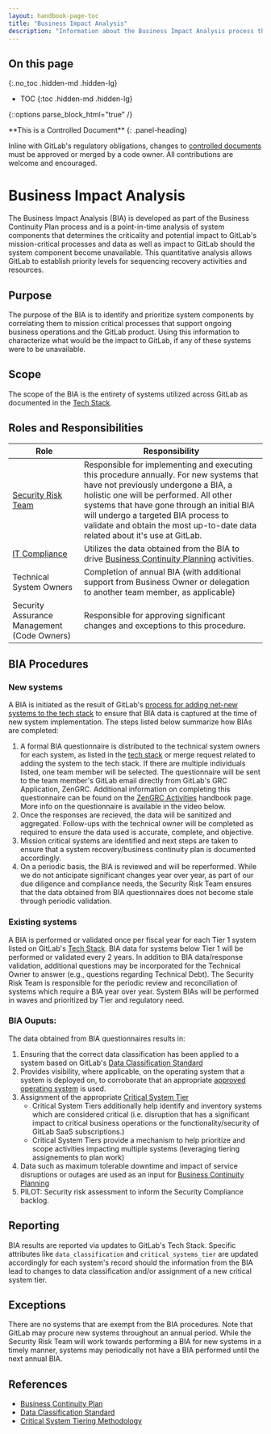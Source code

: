 ```yaml
---
layout: handbook-page-toc
title: "Business Impact Analysis"
description: "Information about the Business Impact Analysis process that is carried out periodically by the Security Risk Team"
---
```


## On this page
{:.no_toc .hidden-md .hidden-lg}

- TOC
{:toc .hidden-md .hidden-lg}

{::options parse_block_html="true" /}

<div class="panel panel-gitlab-orange">
**This is a Controlled Document**
{: .panel-heading}
<div class="panel-body">

Inline with GitLab's regulatory obligations, changes to [controlled documents](https://about.gitlab.com/handbook/engineering/security/controlled-document-procedure.html) must be approved or merged by a code owner. All contributions are welcome and encouraged. 

</div>
</div>

# Business Impact Analysis

The Business Impact Analysis (BIA) is developed as part of the Business Continuity Plan process and is a point-in-time analysis of system components that determines the criticality and potential impact to GitLab's mission-critical processes and data as well as impact to GitLab should the system component become unavailable. This quantitative analysis allows GitLab to establish priority levels for sequencing recovery activities and resources.

## Purpose

The purpose of the BIA is to identify and prioritize system components by correlating them to mission critical processes that support ongoing business operations and the GitLab product. Using this information to characterize what would be the impact to GitLab, if any of these systems were to be unavailable. 

## Scope

The scope of the BIA is the entirety of systems utilized across GitLab as documented in the [Tech Stack](/handbook/business-technology/tech-stack-applications/).

## Roles and Responsibilities

|Role|Responsibility|
|----------|------------------------------|
|[Security Risk Team](/handbook/engineering/security/security-assurance/security-risk/)|Responsible for implementing and executing this procedure annually. For new systems that have not previously undergone a BIA, a holistic one will be performed. All other systems that have gone through an initial BIA will undergo a targeted BIA process to validate and obtain the most up-to-date data related about it's use at GitLab.|
|[IT Compliance](/handbook/business-technology/it-compliance/)|Utilizes the data obtained from the BIA to drive [Business Continuity Planning](/handbook/business-technology/gitlab-business-continuity-plan/) activities.|
| Technical System Owners| Completion of annual BIA (with additional support from Business Owner or delegation to another team member, as applicable) |
| Security Assurance Management (Code Owners)|Responsible for approving significant changes and exceptions to this procedure. |

## BIA Procedures

### New systems

A BIA is initiated as the result of GitLab's [process for adding net-new systems to the tech stack](/handbook/business-technology/tech-stack-applications/#add-new-system-to-the-tech-stack) to ensure that BIA data is captured at the time of new system implementation. The steps listed below summarize how BIAs are completed:

1. A formal BIA questionnaire is distributed to the technical system owners for each system, as listed in the [tech stack](https://gitlab.com/gitlab-com/www-gitlab-com/-/blob/master/data/tech_stack.yml) or merge request related to adding the system to the tech stack. If there are multiple individuals listed, one team member will be selected. The questionnaire will be sent to the team member's GitLab email directly from GitLab's GRC Application, ZenGRC. Additional information on completing this questionnaire can be found on the [ZenGRC Activities](/handbook/engineering/security/security-assurance/zg-activities.html#completing-zengrc-questionnaires) handbook page. More info on the questionnaire is available in the video below.
2. Once the responses are recieved, the data will be sanitized and aggregated. Follow-ups with the technical owner will be completed as required to ensure the data used is accurate, complete, and objective.
3. Mission critical systems are identified and next steps are taken to ensure that a system recovery/business continuity plan is documented accordingly.
4. On a periodic basis, the BIA is reviewed and will be reperformed. While we do not anticipate significant changes year over year, as part of our due diligence and compliance needs, the Security Risk Team ensures that the data obtained from BIA questionnaires does not become stale through periodic validation.

### Existing systems

A BIA is performed or validated once per fiscal year for each Tier 1 system listed on GitLab's [Tech Stack](/handbook/business-technology/tech-stack-applications/). BIA data for systems below Tier 1 will be performed or validated every 2 years. In addition to BIA data/response validation, additional questions may be incorporated for the Technical Owner to answer (e.g., questions regarding Technical Debt). The Security Risk Team is responsible for the periodic review and reconciliation of systems which require a BIA year over year. System BIAs will be performed in waves and prioritized by Tier and regulatory need.

### BIA Ouputs:

The data obtained from BIA questionnaires results in:

1. Ensuring that the correct data classification has been applied to a system based on GitLab's [Data Classification Standard](/handbook/engineering/security/data-classification-standard.html)
1. Provides visibility, where applicable, on the operating system that a system is deployed on, to corroborate that an appropriate [approved operating system](/handbook/security/approved_os.html) is used. 
1. Assignment of the appropriate [Critical System Tier](/handbook/engineering/security/security-assurance/security-risk/storm-program/critical-systems.html)
   - Critical System Tiers additionally help identify and inventory systems which are considered critical (i.e. disruption that has a significant impact to critical business operations or the functionality/security of GitLab SaaS subscriptions.)
   - Critical System Tiers provide a mechanism to help prioritize and scope activities impacting multiple systems (leveraging tiering assignements to plan work)
1. Data such as maximum tolerable downtime and impact of service disruptions or outages are used as an input for [Business Continuity Planning](/handbook/business-technology/gitlab-business-continuity-plan/)
1. PILOT: Security risk assessment to inform the Security Compliance backlog.

## Reporting

BIA results are reported via updates to GitLab's Tech Stack. Specific attributes like `data_classification` and `critical_systems_tier` are updated accordingly for each system's record should the information from the BIA lead to changes to data classification and/or assignment of a new critical system tier.

## Exceptions

There are no systems that are exempt from the BIA procedures. Note that GitLab may procure new systems throughout an annual period. While the Security Risk Team will work towards performing a BIA for new systems in a timely manner, systems may periodically not have a BIA performed until the next annual BIA. 

## References

- [Business Continuity Plan](/handbook/business-technology/gitlab-business-continuity-plan/)
- [Data Classification Standard](/handbook/engineering/security/data-classification-standard.html)
- [Critical System Tiering Methodology](/handbook/engineering/security/security-assurance/security-risk/storm-program/critical-systems.html)
